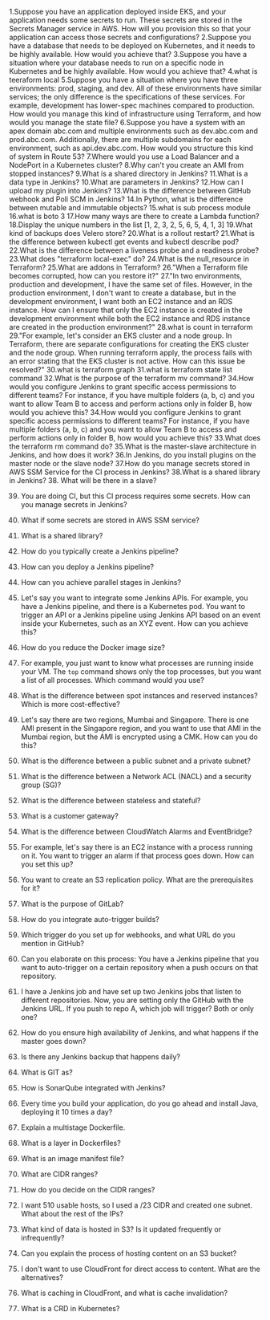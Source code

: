 1.Suppose you have an application deployed inside EKS, and your application needs some secrets to run. These secrets are stored in the Secrets Manager service in AWS. How will you provision this so that your application can access those secrets and configurations?
2.Suppose you have a database that needs to be deployed on Kubernetes, and it needs to be highly available. How would you achieve that?
3.Suppose you have a situation where your database needs to run on a specific node in Kubernetes and be highly available. How would you achieve that?
4.what is teeraform local
5.Suppose you have a situation where you have three environments: prod, staging, and dev. All of these environments have similar services; the only difference is the specifications of these services. For example, development has lower-spec machines compared to production. How would you manage this kind of infrastructure using Terraform, and how would you manage the state file?
6.Suppose you have a system with an apex domain abc.com and multiple environments such as dev.abc.com and prod.abc.com. Additionally, there are multiple subdomains for each environment, such as api.dev.abc.com. How would you structure this kind of system in Route 53?
7.Where would you use a Load Balancer and a NodePort in a Kubernetes cluster?
8.Why can't you create an AMI from stopped instances?
9.What is a shared directory in Jenkins?
11.What is a data type in Jenkins?
10.What are parameters in Jenkins?
12.How can I upload my plugin into Jenkins?
13.What is the difference between GitHub webhook and Poll SCM in Jenkins?
14.In Python, what is the difference between mutable and immutable objects?
15.what is sub process module
16.what is boto 3
17.How many ways are there to create a Lambda function?
18.Display the unique numbers in the list [1, 2, 3, 2, 5, 6, 5, 4, 1, 3]
19.What kind of backups does Velero store?
20.What is a rollout restart?
21.What is the difference between kubectl get events and kubectl describe pod?
22.What is the difference between a liveness probe and a readiness probe?
23.What does "terraform local-exec" do?
24.What is the null_resource in Terraform?
25.What are addons in Terraform?
26."When a Terraform file becomes corrupted, how can you restore it?"
27."In two environments, production and development, I have the same set of files. However, in the production environment, I don't want to create a database, but in the development environment, I want both an EC2 instance and an RDS instance. How can I ensure that only the EC2 instance is created in the development environment while both the EC2 instance and RDS instance are created in the production environment?"
28.what is count in terraform
29."For example, let's consider an EKS cluster and a node group. In Terraform, there are separate configurations for creating the EKS cluster and the node group. When running terraform apply, the process fails with an error stating that the EKS cluster is not active. How can this issue be resolved?"
30.what is terraform graph
31.what is terraform state list command
32.What is the purpose of the terraform mv command?
34.How would you configure Jenkins to grant specific access permissions to different teams? For instance, if you have multiple folders (a, b, c) and you want to allow Team B to access and perform actions only in folder B, how would you achieve this?
34.How would you configure Jenkins to grant specific access permissions to different teams? For instance, if you have multiple folders (a, b, c) and you want to allow Team B to access and perform actions only in folder B, how would you achieve this?
33.What does the terraform rm command do?
35.What is the master-slave architecture in Jenkins, and how does it work?
36.In Jenkins, do you install plugins on the master node or the slave node?
37.How do you manage secrets stored in AWS SSM Service for the CI process in Jenkins?
38.What is a shared library in Jenkins?
38. What will be there in a slave?

39. You are doing CI, but this CI process requires 
some secrets. How can you manage secrets in Jenkins?
40. What if some secrets are stored in AWS SSM service?

41. What is a shared library?

42. How do you typically create a Jenkins pipeline?

43. How can you deploy a Jenkins pipeline?

44. How can you achieve parallel stages in Jenkins?

45. Let's say you want to integrate some Jenkins APIs. For example, you have a Jenkins pipeline, and there is a Kubernetes pod. You want to trigger an API or a Jenkins pipeline using Jenkins API based on an event inside your Kubernetes, such as an XYZ event. How can you achieve this?

46. How do you reduce the Docker image size?

47. For example, you just want to know what processes are running inside your VM. The `top` command shows only the top processes, but you want a list of all processes. Which command would you use?

48. What is the difference between spot instances and reserved instances? Which is more cost-effective?

49. Let's say there are two regions, Mumbai and Singapore. There is one AMI present in the Singapore region, and you want to use that AMI in the Mumbai region, but the AMI is encrypted using a CMK. How can you do this?

50. What is the difference between a public subnet and a private subnet?

51. What is the difference between a Network ACL (NACL) and a security group (SG)?

52. What is the difference between stateless and stateful?

53. What is a customer gateway?

54. What is the difference between CloudWatch Alarms and EventBridge?

55. For example, let's say there is an EC2 instance with a process running on it. You want to trigger an alarm if that process goes down. How can you set this up?

56. You want to create an S3 replication policy. What are the prerequisites for it?

57. What is the purpose of GitLab?

58. How do you integrate auto-trigger builds?

59. Which trigger do you set up for webhooks, and what URL do you mention in GitHub?

60. Can you elaborate on this process: You have a Jenkins pipeline that you want to auto-trigger on a certain repository when a push occurs on that repository.

61. I have a Jenkins job and have set up two Jenkins jobs that listen to different repositories. Now, you are setting only the GitHub with the Jenkins URL. If you push to repo A, which job will trigger? Both or only one?

62. How do you ensure high availability of Jenkins, and what happens if the master goes down?

63. Is there any Jenkins backup that happens daily?

64. What is GIT as?

65. How is SonarQube integrated with Jenkins?

66. Every time you build your application, do you go ahead and install Java, deploying it 10 times a day?

67. Explain a multistage Dockerfile.

68. What is a layer in Dockerfiles?

69. What is an image manifest file?

70. What are CIDR ranges?

71. How do you decide on the CIDR ranges?

72. I want 510 usable hosts, so I used a /23 CIDR and created one subnet. What about the rest of the IPs?

73. What kind of data is hosted in S3? Is it updated frequently or infrequently?

74. Can you explain the process of hosting content on an S3 bucket?

75. I don't want to use CloudFront for direct access to content. What are the alternatives?

76. What is caching in CloudFront, and what is cache invalidation?

77. What is a CRD in Kubernetes?

